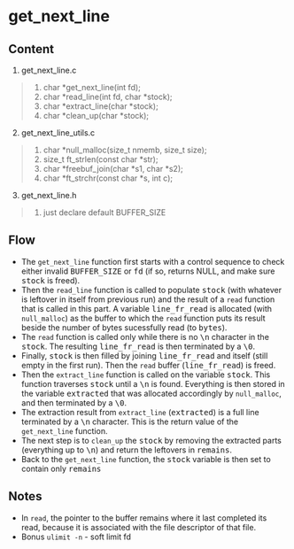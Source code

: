 # get_next_line

## Content
1. get_next_line.c
>	1. char *get_next_line(int fd);
>	2. char	*read_line(int fd, char *stock);
>	3. char	*extract_line(char *stock);
>	4. char	*clean_up(char *stock);
2. get_next_line_utils.c
>	1. char	*null_malloc(size_t nmemb, size_t size);
>	2. size_t	ft_strlen(const char *str);
>	3. char	*freebuf_join(char *s1, char *s2);
>	4. char	*ft_strchr(const char *s, int c);
3. get_next_line.h
>	1. just declare default BUFFER_SIZE

## Flow
- The ```get_next_line``` function first starts with a control sequence to check either invalid <kbd>BUFFER_SIZE</kbd> or <kbd>fd</kbd> (if so, returns NULL, and make sure <kbd>stock</kbd> is freed).
- Then the ```read_line``` function is called to populate <kbd>stock</kbd> (with whatever is leftover in itself from previous run) and the result of a ```read``` function that is called in this part. A variable <kbd>line_fr_read</kbd> is allocated (with ```null_malloc```) as the buffer to which the ```read``` function puts its result beside the number of bytes sucessfully read (to <kbd>bytes</kbd>). 
- The ```read``` function is called only while there is no <kbd>\n</kbd> character in the <kbd>stock</kbd>. The resulting <kbd>line_fr_read</kbd> is then terminated by a <kbd>\0</kbd>.
- Finally, <kbd>stock</kbd> is then filled by joining <kbd>line_fr_read</kbd> and itself (still empty in the first run). Then the ```read``` buffer (<kbd>line_fr_read</kbd>) is freed.
- Then the ```extract_line``` function is called on the variable <kbd>stock</kbd>. This function traverses <kbd>stock</kbd> until a <kbd>\n</kbd> is found. Everything is then stored in the variable <kbd>extracted</kbd> that was allocated accordingly by ```null_malloc```, and then terminated by a <kbd>\0</kbd>. 
- The extraction result from ```extract_line``` (<kbd>extracted</kbd>) is a full line terminated by a <kbd>\n</kbd> character. This is the return value of the ```get_next_line``` function.
- The next step is to ```clean_up``` the <kbd>stock</kbd> by removing the extracted parts (everything up to <kbd>\n</kbd>) and return the leftovers in <kbd>remains</kbd>.
- Back to the ```get_next_line``` function, the <kbd>stock</kbd> variable is then set to contain only <kbd>remains</kbd>

## Notes
- In ```read```, the pointer to the buffer remains where it last completed its read, because it is associated with the file descriptor of that file.
- Bonus ```ulimit -n``` - soft limit fd